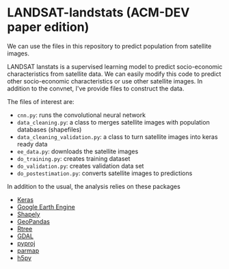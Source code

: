 # LANDSAT-landstats (ACM-DEV paper edition)

We can use the files in this repository to predict population from
satellite images.

LANDSAT lanstats is a supervised learning model to predict
socio-economic characteristics from satellite data. We can easily
modify this code to predict other socio-economic characteristics or use
other satellite images. In addition to the convnet, I've provide files to
construct the data.

The files of interest are:
 - `cnn.py`: runs the convolutional neural network
 - `data_cleaning.py`: a class to merges satellite images with population
   databases (shapefiles)
 - `data_cleaning_validation.py`: a class to turn satellite images into keras
   ready data
 - `ee_data.py`: downloads the satellite images   
 - `do_training.py`: creates training dataset 
 - `do_validation.py`: creates validation data set
 - `do_postestimation.py`: converts satellite images to predictions 
 

In addition to the usual, the analysis relies on these packages 

- [Keras](http://www.keras.io)
- [Google Earth Engine](https://developers.google.com/earth-engine/)
- [Shapely](http://www.toblerity.org/shapely/manual.html)
- [GeoPandas](http://www.geopandas.org/user.html)
- [Rtree](http://toblerity.org/rtree)
- [GDAL](https://pypi.python.org/pypi/GDAL/)
- [pyproj](https://github.com/jswhit/pyproj)
- [parmap](https://parmap.readthedocs.org)
- [h5py](http://www.h5py.org)




